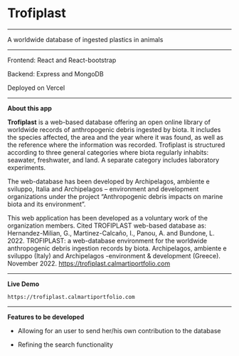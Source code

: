 # Trofiplast 

---

A worldwide database of ingested plastics in animals

---

Frontend: React and React-bootstrap

Backend:  Express and MongoDB

Deployed on Vercel

---

**About this app**

**Trofiplast** is a web-based database offering an open online library of worldwide records of anthropogenic debris ingested by biota. It includes the species affected, the area and the year where it was found, as well as the reference where the information was recorded. 
Trofiplast is structured according to three general categories where biota regularly inhabits: seawater, freshwater, and land. A separate category includes laboratory experiments.

The web-database has been developed by Archipelagos, ambiente e sviluppo, Italia and Archipelagos – environment and development organizations under the project “Anthropogenic debris impacts on marine biota and its environment”.
 
This web application has been developed as a voluntary work of the organization members.
Cited TROFIPLAST web-based database as:
Hernandez-Milian, G., Martinez-Calcaño, I., Panou, A. and Bundone, L. 2022. TROFIPLAST: a web-database environment for the worldwide anthropogenic debris ingestion records by biota. Archipelagos, ambiente e sviluppo (Italy) and Archipelagos -environment & development (Greece). November 2022. https://trofiplast.calmartiportfolio.com

---

**Live Demo**

```
https://trofiplast.calmartiportfolio.com
```

---

**Features to be developed**
 
* Allowing for an user to send her/his own contribution to the database

* Refining the search functionality 
